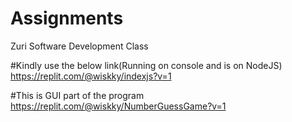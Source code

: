 # Assignments
Zuri Software Development Class

#Kindly use the below link(Running on console and is on NodeJS)
https://replit.com/@wiskky/indexjs?v=1

#This is GUI part of the program 
https://replit.com/@wiskky/NumberGuessGame?v=1
